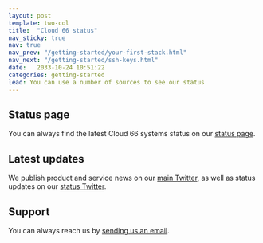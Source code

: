 ```yaml
---
layout: post
template: two-col
title:  "Cloud 66 status"
nav_sticky: true
nav: true
nav_prev: "/getting-started/your-first-stack.html"
nav_next: "/getting-started/ssh-keys.html"
date:   2033-10-24 10:51:22
categories: getting-started
lead: You can use a number of sources to see our status
---
```


## Status page
You can always find the latest Cloud 66 systems status on our [status page](http://status.cloud66.com).

## Latest updates
We publish product and service news on our [main Twitter](https://twitter.com/cloud66), as well as status updates on our [status Twitter](https://twitter.com/cloud66status).

## Support
You can always reach us by <a href='mailto:support@cloud66.com'>sending us an email</a>.